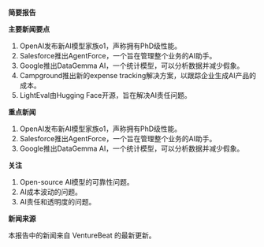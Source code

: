 **简要报告**

**主要新闻要点**

1. OpenAI发布新AI模型家族o1，声称拥有PhD级性能。
2. Salesforce推出AgentForce，一个旨在管理整个业务的AI助手。
3. Google推出DataGemma AI，一个统计模型，可以分析数据并减少假象。
4. Campground推出新的expense tracking解决方案，以跟踪企业生成AI产品的成本。
5. LightEval由Hugging Face开源，旨在解决AI责任问题。

**重点新闻**

1. OpenAI发布新AI模型家族o1，声称拥有PhD级性能。
2. Salesforce推出AgentForce，一个旨在管理整个业务的AI助手。
3. Google推出DataGemma AI，一个统计模型，可以分析数据并减少假象。

**关注**

1. Open-source AI模型的可靠性问题。
2. AI成本波动的问题。
3. AI责任和透明度的问题。

**新闻来源**

本报告中的新闻来自 VentureBeat 的最新更新。